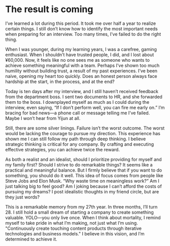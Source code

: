# The result is coming
I’ve learned a lot during this period.
It took me over half a year to realize certain things. 
I still don’t know how to identify the most important needs when preparing for an interview. 
Too many times, I’ve failed to do the right thing.

When I was younger, during my learning years, I was a carefree, gaming enthusiast.
When I shouldn’t have trusted people, I did, and I lost about ¥60,000.
Now, it feels like no one sees me as someone who wants to achieve something meaningful with a team.
Perhaps I’ve shown too much humility without building trust, a result of my past experiences.
I’ve been naive, opening my heart too quickly.
Does an honest person always face hardship at the start, in the process, and at the end?

Today is ten days after my interview, and I still haven’t received feedback from the department boss. 
I sent two documents to HR, and she forwarded them to the boss.
I downplayed myself as much as I could during the interview, even saying, “If I don’t perform well, you can fire me early on.”
I’m bracing for bad news—a phone call or message telling me I’ve failed. 
Maybe I won’t hear from Yijun at all.

Still, there are some silver linings. Failure isn’t the worst outcome. 
The worst would be lacking the courage to pursue my direction. 
This experience has shown me I can still follow my path through deep thinking. 
I believe strategic thinking is critical for any company. 
By crafting and executing effective strategies, you can achieve twice the reward.

As both a realist and an idealist, should I prioritize providing for myself and my family first? 
Should I strive to do remarkable things? 
It seems like a practical and meaningful balance. 
But I firmly believe that if you want to do something, you should do it well.
This idea of focus comes from people like Steve Jobs and Elon Musk. 
“Why waste time on meaningless work?” 
Am I just talking big to feel good? 
Am I joking because I can’t afford the costs of pursuing my dreams?
I post idealistic thoughts in my friend circle, but are they just words?

This is a remarkable memory from my 27th year. 
In three months, I’ll turn 28.
I still hold a small dream of starting a company to create something valuable. 
YOLO—you only live once. 
When I think about mortality, I remind myself to take pride in what I’m making, not just what I’m using. 
"Continuously create touching content products through iterative technologies and business models."
I believe in this vision, and I’m determined to achieve it.
